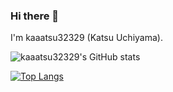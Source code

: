 ### Hi there 👋

I'm kaaatsu32329 (Katsu Uchiyama).

![kaaatsu32329's GitHub stats](https://github-readme-stats.vercel.app/api?username=kaaatsu32329&show_icons=true)

[![Top Langs](https://github-readme-stats.vercel.app/api/top-langs/?username=kaaatsu32329
)](https://github.com/anuraghazra/github-readme-stats)
